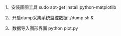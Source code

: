 1、安装画图工具
sudo apt-get install python-matplotlib

2、开启dump采集系统监控数据
./dump.sh &

3、数据导入图形界面
python plot.py
